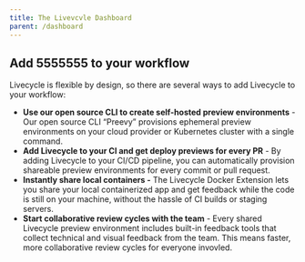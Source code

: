 ```yaml
---
title: The Livevcvle Dashboard
parent: /dashboard
---
```


## **Add 5555555 to your workflow**

Livecycle is flexible by design, so there are several ways to add Livecycle to your workflow:

- **Use our open source CLI to create self-hosted preview environments** - Our open source CLI “Preevy” provisions ephemeral preview environments on your cloud provider or Kubernetes cluster with a single command.
- **Add Livecycle to your CI and get deploy previews for every PR** - By adding Livecycle to your CI/CD pipeline, you can automatically provision shareable preview environments for every commit or pull request.
- **Instantly share local containers -** The Livecycle Docker Extension lets you share your local containerized app and get feedback while the code is still on your machine, without the hassle of CI builds or staging servers.
- **Start collaborative review cycles with the team** - Every shared Livecycle preview environment includes built-in feedback tools that collect technical and visual feedback from the team. This means faster, more collaborative review cycles for everyone invovled.
